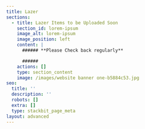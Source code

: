 ```yaml
---
title: Lazer
sections:
  - title: Lazer Items to be Uploaded Soon
    section_id: lorem-ipsum
    image_alt: lorem-ipsum
    image_position: left
    content: |
      ###### **Please Check back regularly**

      ######
    actions: []
    type: section_content
    image: /images/website banner one-b5884c53.jpg
seo:
  title: ''
  description: ''
  robots: []
  extra: []
  type: stackbit_page_meta
layout: advanced
---
```


